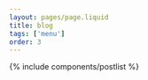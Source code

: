 ```yaml
---
layout: pages/page.liquid
title: blog
tags: ['menu']
order: 3
---
```


{% include components/postlist %}
